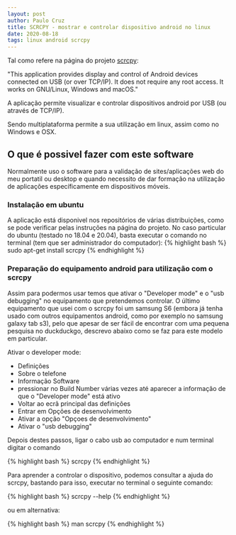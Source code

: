 ```yaml
---
layout: post
author: Paulo Cruz
title: SCRCPY - mostrar e controlar dispositivo android no linux
date: 2020-08-18
tags: linux android scrcpy
---
```


Tal como refere na página do projeto [scrcpy](https://github.com/Genymobile/scrcpy):

"This application provides display and control of Android devices connected on USB (or over TCP/IP). It does not require any root access. It works on GNU/Linux, Windows and macOS."

A aplicação permite visualizar e controlar dispositivos android por USB (ou através de TCP/IP).

Sendo multiplataforma permite a sua utilização em linux, assim como no Windows e OSX.

## O que é possivel fazer com este software
Normalmente uso o software para a validação de sites/aplicações web do meu portatil ou desktop e quando necessito de dar formação na utilização de aplicações específicamente em dispositivos móveis.

### Instalação em ubuntu
A aplicação está disponivel nos repositórios de várias distribuições, como se pode verificar pelas instruções na página do projeto. 
No caso particular do ubuntu (testado no 18.04 e 20.04), basta executar o comando no terminal (tem que ser administrador do computador):
{% highlight bash %}
sudo apt-get install scrcpy
{% endhighlight %}

### Preparação do equipamento android para utilização com o scrcpy

Assim para podermos usar temos que ativar o "Developer mode" e o "usb debugging" no equipamento que pretendemos controlar. 
O último equipamento que usei com o scrcpy foi um samsung S6 (embora já tenha usado com outros equipamentos android, como por exemplo no samsung galaxy tab s3), pelo que apesar de ser fácil de encontrar com uma pequena pesquisa no duckduckgo, descrevo abaixo como se faz para este modelo em particular.

Ativar o developer mode:
- Definições
- Sobre o telefone
- Informação Software
- pressionar no Build Number várias vezes até aparecer a informação de que o "Developer mode" está ativo
- Voltar ao ecrã principal das definições
- Entrar em Opções de desenvolvimento
- Ativar a opção "Opçoes de desenvolvimento"
- Ativar o "usb debugging"

Depois destes passos, ligar o cabo usb ao computador e num terminal digitar o comando

{% highlight bash %}
scrcpy
{% endhighlight %}

Para aprender a controlar o dispositivo, podemos consultar a ajuda do scrcpy, bastando para isso, executar no terminal o seguinte comando:

{% highlight bash %}
scrcpy --help
{% endhighlight %}

ou em alternativa:

{% highlight bash %}
man scrcpy
{% endhighlight %}




